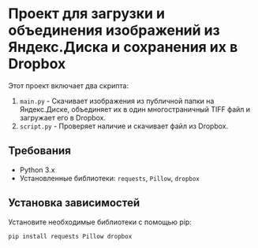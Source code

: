 # Проект для загрузки и объединения изображений из Яндекс.Диска и сохранения их в Dropbox

Этот проект включает два скрипта:
1. `main.py` - Скачивает изображения из публичной папки на Яндекс.Диске, объединяет их в один многостраничный TIFF файл и загружает его в Dropbox.
2. `script.py` - Проверяет наличие и скачивает файл из Dropbox.

## Требования

- Python 3.x
- Установленные библиотеки: `requests`, `Pillow`, `dropbox`

## Установка зависимостей

Установите необходимые библиотеки с помощью pip:

```bash
pip install requests Pillow dropbox
